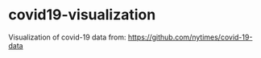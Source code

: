 # covid19-visualization
Visualization of covid-19 data from: https://github.com/nytimes/covid-19-data
